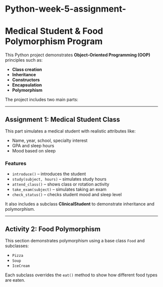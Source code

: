 # Python-week-5-assignment-
# Medical Student & Food Polymorphism Program

This Python project demonstrates **Object-Oriented Programming (OOP)** principles such as:

- **Class creation**
- **Inheritance**
- **Constructors**
- **Encapsulation**
- **Polymorphism**

The project includes two main parts:

---

## Assignment 1: Medical Student Class

This part simulates a medical student with realistic attributes like:
- Name, year, school, specialty interest
- GPA and sleep hours
- Mood based on sleep

### Features
- `introduce()` – introduces the student
- `study(subject, hours)` – simulates study hours
- `attend_class()` – shows class or rotation activity
- `take_exam(subject)` – simulates taking an exam
- `check_status()` – checks student mood and sleep level

It also includes a subclass **ClinicalStudent** to demonstrate inheritance and polymorphism.

---

## Activity 2: Food Polymorphism

This section demonstrates polymorphism using a base class `Food` and subclasses:
- `Pizza`
- `Soup`
- `IceCream`

Each subclass overrides the `eat()` method to show how different food types are eaten.
